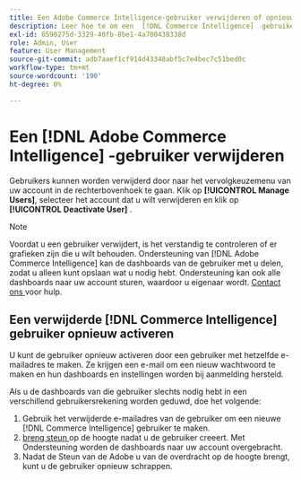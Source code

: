 ```yaml
---
title: Een Adobe Commerce Intelligence-gebruiker verwijderen of opnieuw activeren
description: Leer hoe te om een  [!DNL Commerce Intelligence]  gebruiker te schrappen.
exl-id: 0590275d-3329-40fb-8be1-4a700438338d
role: Admin, User
feature: User Management
source-git-commit: adb7aaef1cf914d43348abf5c7e4bec7c51bed0c
workflow-type: tm+mt
source-wordcount: '190'
ht-degree: 0%

---
```


# Een [!DNL Adobe Commerce Intelligence] -gebruiker verwijderen

Gebruikers kunnen worden verwijderd door naar het vervolgkeuzemenu van uw account in de rechterbovenhoek te gaan. Klik op **[!UICONTROL Manage Users]**, selecteer het account dat u wilt verwijderen en klik op **[!UICONTROL Deactivate User]** .

>[!NOTE]
>
>Voordat u een gebruiker verwijdert, is het verstandig te controleren of er grafieken zijn die u wilt behouden. Ondersteuning van [!DNL Adobe Commerce Intelligence] kan de dashboards van de gebruiker met u delen, zodat u alleen kunt opslaan wat u nodig hebt. Ondersteuning kan ook alle dashboards naar uw account sturen, waardoor u eigenaar wordt. [ Contact ons ](../../guide-overview.md#Submitting-a-Support-Ticket) voor hulp.

## Een verwijderde [!DNL Commerce Intelligence] gebruiker opnieuw activeren

U kunt de gebruiker opnieuw activeren door een gebruiker met hetzelfde e-mailadres te maken. Ze krijgen een e-mail om een nieuw wachtwoord te maken en hun dashboards en instellingen worden bij aanmelding hersteld.

Als u de dashboards van die gebruiker slechts nodig hebt in een verschillend gebruikersrekening worden geduwd, doe het volgende:

1. Gebruik het verwijderde e-mailadres van de gebruiker om een nieuwe [!DNL Commerce Intelligence] gebruiker te maken.
1. [ breng steun ](https://experienceleague.adobe.com/docs/commerce-knowledge-base/kb/troubleshooting/miscellaneous/mbi-service-policies.html) op de hoogte nadat u de gebruiker creeert. Met Ondersteuning worden de dashboards naar uw account overgebracht.
1. Nadat de Steun van de Adobe u van de overdracht op de hoogte brengt, kunt u de gebruiker opnieuw schrappen.
